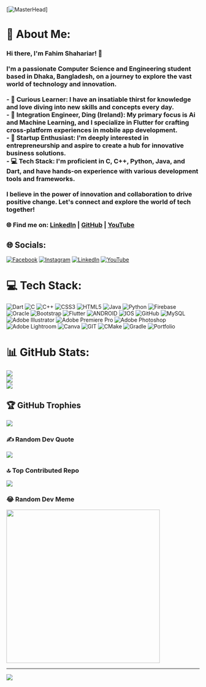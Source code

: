 [![MasterHead](https://github.com/fahimshahariar1/fahimshahariar1/assets/125493618/85c2ba86-db89-4894-88a0-17df1a08daa6)]





# 💫 About Me:
### Hi there, I'm Fahim Shahariar! 👋<br><br>I'm a passionate Computer Science and Engineering student based in Dhaka, Bangladesh, on a journey to explore the vast world of technology and innovation. <br><br>- 🌟 **Curious Learner**: I have an insatiable thirst for knowledge and love diving into new skills and concepts every day.<br>- 📱 **Integration Engineer, Ding (Ireland)**: My primary focus is Ai and Machine Learning, and I specialize in Flutter for crafting cross-platform experiences in mobile app development.<br>- 🚀 **Startup Enthusiast**: I'm deeply interested in entrepreneurship and aspire to create a hub for innovative business solutions.<br>- 💻 **Tech Stack**: I'm proficient in C, C++, Python, Java, and Dart, and have hands-on experience with various development tools and frameworks.<br><br>I believe in the power of innovation and collaboration to drive positive change. Let's connect and explore the world of tech together!<br><br>🌐 **Find me on:** [LinkedIn](https://linkedin.com/in/fahim-shahariar-b10141184/) | [GitHub](https://github.com/fahimshahariar1) | [YouTube](https://youtube.com/@fahimshahariar1)<br>


## 🌐 Socials:
[![Facebook](https://img.shields.io/badge/Facebook-%231877F2.svg?logo=Facebook&logoColor=white)](https://facebook.com/https://www.facebook.com/profile.php?id=100004607777644) [![Instagram](https://img.shields.io/badge/Instagram-%23E4405F.svg?logo=Instagram&logoColor=white)](https://instagram.com/https://www.instagram.com/fahimshahariar/) [![LinkedIn](https://img.shields.io/badge/LinkedIn-%230077B5.svg?logo=linkedin&logoColor=white)](https://linkedin.com/in/https://www.linkedin.com/in/fahim-shahariar-b10141184/) [![YouTube](https://img.shields.io/badge/YouTube-%23FF0000.svg?logo=YouTube&logoColor=white)](https://youtube.com/@https://www.youtube.com/channel/UCmvxIowGmvOm-qlnXS7-68g) 

# 💻 Tech Stack:
![Dart](https://img.shields.io/badge/dart-%230175C2.svg?style=for-the-badge&logo=dart&logoColor=white) ![C](https://img.shields.io/badge/c-%2300599C.svg?style=for-the-badge&logo=c&logoColor=white) ![C++](https://img.shields.io/badge/c++-%2300599C.svg?style=for-the-badge&logo=c%2B%2B&logoColor=white) ![CSS3](https://img.shields.io/badge/css3-%231572B6.svg?style=for-the-badge&logo=css3&logoColor=white) ![HTML5](https://img.shields.io/badge/html5-%23E34F26.svg?style=for-the-badge&logo=html5&logoColor=white) ![Java](https://img.shields.io/badge/java-%23ED8B00.svg?style=for-the-badge&logo=java&logoColor=white) ![Python](https://img.shields.io/badge/python-3670A0?style=for-the-badge&logo=python&logoColor=ffdd54) ![Firebase](https://img.shields.io/badge/firebase-%23039BE5.svg?style=for-the-badge&logo=firebase) ![Oracle](https://img.shields.io/badge/Oracle-F80000?style=for-the-badge&logo=oracle&logoColor=white) ![Bootstrap](https://img.shields.io/badge/bootstrap-%23563D7C.svg?style=for-the-badge&logo=bootstrap&logoColor=white) ![Flutter](https://img.shields.io/badge/Flutter-%2302569B.svg?style=for-the-badge&logo=Flutter&logoColor=white) ![ANDROID](https://img.shields.io/badge/android-%2320232a.svg?style=for-the-badge&logo=android&logoColor=%a4c639) ![IOS](https://img.shields.io/badge/IOS-%2320232a.svg?style=for-the-badge&logo=apple&logoColor=white) ![GitHub](https://img.shields.io/badge/GitHub-%23121011.svg?style=for-the-badge&logo=github&logoColor=white) ![MySQL](https://img.shields.io/badge/mysql-%2300f.svg?style=for-the-badge&logo=mysql&logoColor=white) ![Adobe Illustrator](https://img.shields.io/badge/adobeillustrator-%23FF9A00.svg?style=for-the-badge&logo=adobeillustrator&logoColor=white) ![Adobe Premiere Pro](https://img.shields.io/badge/Adobe%20Premiere%20Pro-9999FF.svg?style=for-the-badge&logo=Adobe%20Premiere%20Pro&logoColor=white) ![Adobe Photoshop](https://img.shields.io/badge/adobephotoshop-%2331A8FF.svg?style=for-the-badge&logo=adobephotoshop&logoColor=white) ![Adobe Lightroom](https://img.shields.io/badge/Adobe%20Lightroom-31A8FF.svg?style=for-the-badge&logo=Adobe%20Lightroom&logoColor=white) ![Canva](https://img.shields.io/badge/Canva-%2300C4CC.svg?style=for-the-badge&logo=Canva&logoColor=white) ![GIT](https://img.shields.io/badge/Git-fc6d26?style=for-the-badge&logo=git&logoColor=white) ![CMake](https://img.shields.io/badge/CMake-%23008FBA.svg?style=for-the-badge&logo=cmake&logoColor=white) ![Gradle](https://img.shields.io/badge/Gradle-02303A.svg?style=for-the-badge&logo=Gradle&logoColor=white) ![Portfolio](https://img.shields.io/badge/Portfolio-%23000000.svg?style=for-the-badge&logo=firefox&logoColor=#FF7139)
# 📊 GitHub Stats:
![](https://github-readme-stats.vercel.app/api?username=fahimshahariar1&theme=radical&hide_border=false&include_all_commits=false&count_private=false)<br/>
![](https://github-readme-streak-stats.herokuapp.com/?user=fahimshahariar1&theme=radical&hide_border=false)<br/>
![](https://github-readme-stats.vercel.app/api/top-langs/?username=fahimshahariar1&theme=radical&hide_border=false&include_all_commits=false&count_private=false&layout=compact)

## 🏆 GitHub Trophies
![](https://github-profile-trophy.vercel.app/?username=fahimshahariar1&theme=radical&no-frame=false&no-bg=true&margin-w=4)

### ✍️ Random Dev Quote
![](https://quotes-github-readme.vercel.app/api?type=horizontal&theme=radical)

### 🔝 Top Contributed Repo
![](https://github-contributor-stats.vercel.app/api?username=fahimshahariar1&limit=5&theme=dark&combine_all_yearly_contributions=true)

### 😂 Random Dev Meme
<img src='https://randommeme-five.vercel.app/' style="height: 400px;"/>

---
[![](https://visitcount.itsvg.in/api?id=fahimshahariar1&icon=0&color=0)](https://visitcount.itsvg.in)

<!-- Proudly created with GPRM ( https://gprm.itsvg.in ) -->
